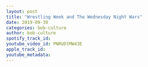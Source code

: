 ```yaml
---
layout: post
title: "Wrestling Week and The Wednesday Night Wars"
date: 2019-09-30
categories: bob-culture
author: bob-culture
spotify_track_id: 
youtube_video_id: PNRUDtMW43E
apple_track_id: 
youtube_metadata: 
---
```

